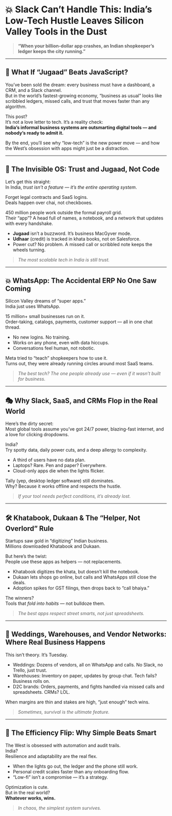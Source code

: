 # 💥 Slack Can’t Handle This: India’s Low-Tech Hustle Leaves Silicon Valley Tools in the Dust

> **“When your billion-dollar app crashes, an Indian shopkeeper’s ledger keeps the city running.”**

---

## 👀 What If “Jugaad” Beats JavaScript?

You’ve been sold the dream: every business must have a dashboard, a CRM, and a Slack channel.  
But in the world’s fastest-growing economy, “business as usual” looks like scribbled ledgers, missed calls, and trust that moves faster than any algorithm.

This post?  
It’s not a love letter to tech. It’s a reality check:  
**India’s informal business systems are outsmarting digital tools — and nobody’s ready to admit it.**

By the end, you’ll see why “low-tech” is the new power move — and how the West’s obsession with apps might just be a distraction.

---

## 🧠 The Invisible OS: Trust and Jugaad, Not Code

Let’s get this straight:  
In India, *trust isn’t a feature — it’s the entire operating system*.

Forget legal contracts and SaaS logins.  
Deals happen over chai, not checkboxes.

450 million people work outside the formal payroll grid.  
Their “app”? A head full of names, a notebook, and a network that updates with every handshake.

- **Jugaad** isn’t a buzzword. It’s business MacGyver mode.  
- **Udhaar** (credit) is tracked in khata books, not on Salesforce.  
- Power cut? No problem. A missed call or scribbled note keeps the wheels turning.

> *The most scalable tech in India is still trust.*

---

## 💥 WhatsApp: The Accidental ERP No One Saw Coming

Silicon Valley dreams of “super apps.”  
India just uses WhatsApp.

15 million+ small businesses run on it.  
Order-taking, catalogs, payments, customer support — all in one chat thread.

- No new logins. No training.  
- Works on any phone, even with data hiccups.  
- Conversations feel human, not robotic.

Meta tried to “teach” shopkeepers how to use it.  
Turns out, they were already running circles around most SaaS teams.

> *The best tech? The one people already use — even if it wasn’t built for business.*

---

## 🎭 Why Slack, SaaS, and CRMs Flop in the Real World

Here’s the dirty secret:  
Most global tools assume you’ve got 24/7 power, blazing-fast internet, and a love for clicking dropdowns.

India?  
Try spotty data, daily power cuts, and a deep allergy to complexity.

- A third of users have no data plan.  
- Laptops? Rare. Pen and paper? Everywhere.  
- Cloud-only apps die when the lights flicker.

Tally (yep, desktop ledger software) still dominates.  
Why? Because it works offline and respects the hustle.

> *If your tool needs perfect conditions, it’s already lost.*

---

## 🛠️ Khatabook, Dukaan & The “Helper, Not Overlord” Rule

Startups saw gold in “digitizing” Indian business.  
Millions downloaded Khatabook and Dukaan.

But here’s the twist:  
People use these apps as helpers — not replacements.

- Khatabook digitizes the khata, but doesn’t kill the notebook.  
- Dukaan lets shops go online, but calls and WhatsApps still close the deals.  
- Adoption spikes for GST filings, then drops back to “call bhaiya.”

The winners?  
Tools that *fold into habits* — not bulldoze them.

> *The best apps respect street smarts, not just spreadsheets.*

---

## 🧵 Weddings, Warehouses, and Vendor Networks: Where Real Business Happens

This isn’t theory. It’s Tuesday.

- Weddings: Dozens of vendors, all on WhatsApp and calls. No Slack, no Trello, just trust.  
- Warehouses: Inventory on paper, updates by group chat. Tech fails? Business rolls on.  
- D2C brands: Orders, payments, and fights handled via missed calls and spreadsheets. CRMs? LOL.

When margins are thin and stakes are high, “just enough” tech wins.

> *Sometimes, survival is the ultimate feature.*

---

## 🔄 The Efficiency Flip: Why Simple Beats Smart

The West is obsessed with automation and audit trails.  
India?  
Resilience and adaptability are the real flex.

- When the lights go out, the ledger and the phone still work.  
- Personal credit scales faster than any onboarding flow.  
- “Low-fi” isn’t a compromise — it’s a strategy.

Optimization is cute.  
But in the real world?  
**Whatever works, wins.**

> *In chaos, the simplest system survives.*


